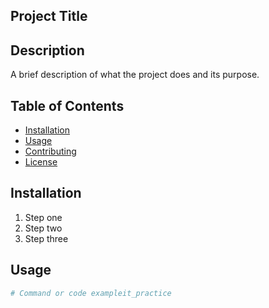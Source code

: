 ## Project Title

## Description
A brief description of what the project does and its purpose.

## Table of Contents
- [Installation](#installation)
- [Usage](#usage)
- [Contributing](#contributing)
- [License](#license)

## Installation
1. Step one
2. Step two
3. Step three

## Usage
```bash
# Command or code exampleit_practice
